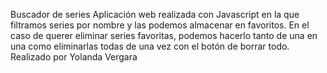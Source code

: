 Buscador de series
Aplicación web realizada con Javascript en la que filtramos series por nombre y las podemos almacenar en favoritos.
En el caso de querer eliminar series favoritas, podemos hacerlo tanto de una en una como eliminarlas todas de una vez con el botón de borrar todo.
Realizado por Yolanda Vergara